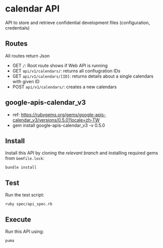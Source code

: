 # calendar API

API to store and retrieve confidential development files (configuration, credentials)

## Routes

All routes return Json

- GET `/`: Root route shows if Web API is running
- GET `api/v1/calendars/`: returns all confiugration IDs
- GET `api/v1/calendars/[ID]`: returns details about a single calendars with given ID
- POST `api/v1/calendars/`: creates a new calendars

## google-apis-calendar_v3
- ref: https://rubygems.org/gems/google-apis-calendar_v3/versions/0.5.0?locale=zh-TW
- gem install google-apis-calendar_v3 -v 0.5.0

## Install

Install this API by cloning the *relevant branch* and installing required gems from `Gemfile.lock`:

```shell
bundle install
```

## Test

Run the test script:

```shell
ruby spec/api_spec.rb
```

## Execute

Run this API using:

```shell
puma
```
